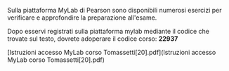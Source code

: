 Sulla piattaforma MyLab di Pearson sono disponibili numerosi esercizi per verificare e approfondire la preparazione all'esame.

Dopo esservi registrati sulla piattaforma mylab mediante il codice che trovate sul testo, dovrete adoperare il codice corso: **22937**

[Istruzioni accesso MyLab corso Tomassetti[20].pdf](Istruzioni accesso MyLab corso Tomassetti[20].pdf) 